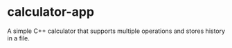 # calculator-app
A simple C++ calculator that supports multiple operations and stores history in a file.
